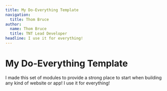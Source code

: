 ```yaml
---
title: My Do-Everything Template
navigation:
  title: Thom Bruce
author:
  name: Thom Bruce
  title: TNT Lead Developer
headline: I use it for everything!
---
```


# My Do-Everything Template

I made this set of modules to provide a strong place to start when building any kind of website or app! I use it for everything!
